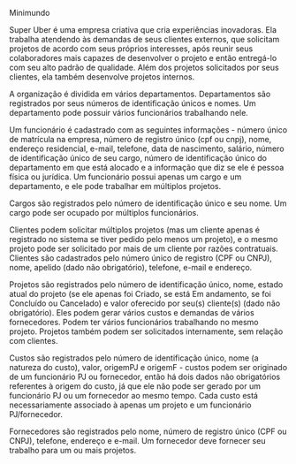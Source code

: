 Minimundo

Super Uber é uma empresa criativa que cria experiências inovadoras. Ela trabalha atendendo às demandas de seus clientes externos, que solicitam projetos de acordo com seus próprios interesses, após reunir seus colaboradores mais capazes de desenvolver o projeto e então entregá-lo com seu alto padrão de qualidade. Além dos projetos solicitados por seus clientes, ela também desenvolve projetos internos.

A organização é dividida em vários departamentos. Departamentos são registrados por seus números de identificação únicos e nomes. Um departamento pode possuir vários funcionários trabalhando nele.

 Um funcionário é cadastrado com as seguintes informações - número único de matrícula na empresa, número de registro único (cpf ou cnpj), nome, endereço residencial, e-mail, telefone, data de nascimento, salário, número de identificação único de seu cargo, número de identificação único do departamento em que está alocado e a informação que diz se ele é pessoa física ou jurídica. Um funcionário possui apenas um cargo e um departamento, e ele pode trabalhar em múltiplos projetos.

Cargos são registrados pelo número de identificação único e seu nome. Um cargo pode ser ocupado por múltiplos funcionários.

Clientes podem solicitar múltiplos projetos (mas um cliente apenas é registrado no sistema se tiver pedido pelo menos um projeto), e o mesmo projeto pode ser solicitado por mais de um cliente por razões contratuais. Clientes são cadastrados pelo número único de registro (CPF ou CNPJ), nome, apelido (dado não obrigatório), telefone, e-mail e endereço.

Projetos são registrados pelo número de identificação único, nome, estado atual do projeto (se ele apenas foi Criado, se está Em andamento, se foi Concluído ou Cancelado) e valor oferecido por seu(s) cliente(s) (dado não obrigatório). Eles podem gerar vários custos e demandas de vários fornecedores. Podem ter vários funcionários trabalhando no mesmo projeto. Projetos também podem ser solicitados internamente, sem relação com clientes.

Custos são registrados pelo número de identificação único, nome (a natureza do custo), valor, origemPJ e origemF - custos podem ser originado de um funcionário PJ ou fornecedor, então há dois dados não obrigatórios referentes à origem do custo, já que ele não pode ser gerado por um funcionário PJ ou um fornecedor ao mesmo tempo. Cada custo está necessariamente associado à apenas um projeto e um funcionário PJ/fornecedor.

Fornecedores são registrados pelo nome, número de registro único (CPF ou CNPJ), telefone, endereço e e-mail. Um fornecedor deve fornecer seu trabalho para um ou mais projetos.
